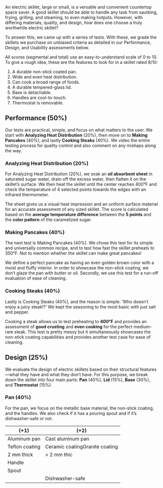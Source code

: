 An electric skillet, large or small, is a versatile and convenient countertop space saver. A good skillet should be able to handle any task from sautéing, frying, grilling, and steaming, to even making hotpots. However, with differing materials, quality, and design, how does one choose a truly worthwhile electric skillet?

To answer this, we came up with a series of tests. With these, we grade the skillets we purchase on unbiased criteria as detailed in our Performance, Design, and Usability assessments below.

All scores (segmental and total) use an easy-to-understand scale of 0 to 10. To give a rough idea, these are the features to look for in a skillet rated 8/10:

1.  A durable non-stick coated pan.
2.  Wide and even heat distribution.
3.  Can cook a broad range of foods.
4.  A durable tempered-glass lid.
5.  Base is detachable.
6.  Handles are cool-to-touch.
7.  Thermostat is removable.

Performance (50%)
-----------------

Our tests are practical, simple, and focus on what matters to the user. We start with **Analyzing Heat Distribution** (20%), then move on to **Making Pancakes** (40%), and lastly **Cooking Steaks** (40%). We video the entire testing process for quality control and also comment on any mishaps along the way.

### Analyzing Heat Distribution (20%)

For Analyzing Heat Distribution (20%), we soak an **oil absorbent sheet** in saturated sugar water, drain off the excess water, then flatten it on the skillet’s surface. We then heat the skillet until the center reaches 400°F and check the temperature of 4 selected points towards the edges with an infrared thermometer.

The sheet gives us a visual heat impression and an uniform surface material for an accurate assessment of any sized skillet. The score is calculated based on the **average temperature difference** between the **5 points** and the **color pattern** of the caramelized sugar.

### Making Pancakes (40%)

The next test is Making Pancakes (40%). We chose this test for its simple and universally common recipe, and to test how fast the skillet preheats to 350°F. Not to mention whether the skillet can make great pancakes!

We define a perfect pancake as having an even golden brown color with a  moist and fluffy interior. In order to showcase the non-stick coating, we don’t glaze the pan with butter or oil. Secondly, we use this test for a run-off evaluation of ease of cleaning.

### Cooking Steaks (40%)

Lastly is Cooking Steaks (40%), and the reason is simple: ‘Who doesn’t enjoy a juicy steak!?’ We kept the seasoning to the most basic with just salt and pepper.

Cooking a steak allows us to test preheating to **400°F** and provides an assessment of **good crusting** and **even cooking** for the perfect medium-rare steak. This test is pretty messy but it simultaneously showcases the non-stick coating capabilities and provides another test case for ease of cleaning.

Design (25%)
------------

We evaluate the design of electric skillets based on their structural features—what they have and what they don’t have. For this purpose, we break down the skillet into four main parts: **Pan** (40%), **Lid** (15%), **Base** (30%), and **Thermostat** (15%).

### Pan (40%)

For the pan, we focus on the metallic base material, the non-stick coating, and the handles. We also check if it has a pouring spout and if it’s dishwasher-safe or not.

| (+1) | (+2) |
| --- | --- |
| Aluminum pan | Cast aluminum pan |
| Teflon coating | Ceramic coatingGranite coating |
| 2 mm thick | > 2 mm thic |
| Handle |  |
| Spout |  |
|  | Dishwasher-safe |